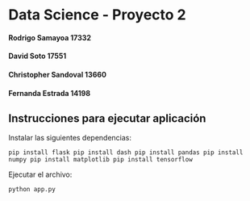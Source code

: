 # Data Science - Proyecto 2
#### Rodrigo Samayoa 17332
#### David Soto 17551
#### Christopher Sandoval 13660
#### Fernanda Estrada 14198


## Instrucciones para ejecutar aplicación
Instalar las siguientes dependencias:

`pip install flask
pip install dash
pip install pandas
pip install numpy
pip install matplotlib
pip install tensorflow`

Ejecutar el archivo:

`python app.py`
